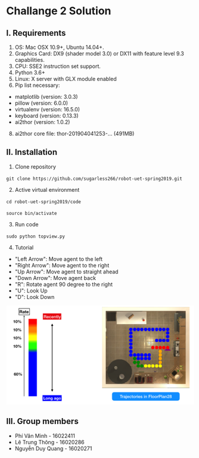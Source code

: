 # Challange 2 Solution

## I. Requirements

1. OS: Mac OSX 10.9+, Ubuntu 14.04+.
2. Graphics Card: DX9 (shader model 3.0) or DX11 with feature level 9.3 capabilities.
3. CPU: SSE2 instruction set support.
4. Python 3.6+
6. Linux: X server with GLX module enabled
7. Pip list necessary:
+ matplotlib (version: 3.0.3)
+ pillow (version: 6.0.0)
+ virtualenv (version: 16.5.0)
+ keyboard (version: 0.13.3)
+ ai2thor (version: 1.0.2)
8. ai2thor core file: thor-201904041253-… (491MB)

## II. Installation

1. Clone repository

`git clone https://github.com/sugarless266/robot-uet-spring2019.git`

2. Active virtual environment

`cd robot-uet-spring2019/code`

`source bin/activate`

3. Run code

`sudo python topview.py`

4. Tutorial

* "Left Arrow":  Move agent to the left
* "Right Arrow": Move agent to the right
* "Up Arrow": Move agent to straight ahead
* "Down Arrow": Move agent back
* "R": Rotate agent 90 degree to the right
* "U": Look Up
* "D": Look Down

![](map.png)

## III. Group members

+ Phí Văn Minh - 16022411
+ Lê Trung Thông - 16020286
+ Nguyễn Duy Quang - 16020271

